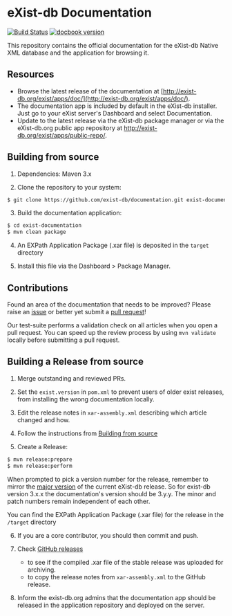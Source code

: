# eXist-db Documentation
[![Build Status](https://travis-ci.org/eXist-db/documentation.svg?branch=master)](https://travis-ci.org/eXist-db/documentation)
[![docbook version](https://img.shields.io/badge/docbook-4.5-blue.svg)](http://docbook.org/xml/4.5/)

This repository contains the official documentation for the eXist-db Native XML database and the application for browsing it.

## Resources
-   Browse the latest release of the documentation at [http://exist-db.org/exist/apps/doc/](http://exist-db.org/exist/apps/doc/).
-   The documentation app is included by default in the eXist-db installer. Just go to your eXist server's Dashboard and select Documentation.
-   Update to the latest release via the eXist-db package manager or via the eXist-db.org public app repository at <http://exist-db.org/exist/apps/public-repo/>.

## Building from source
1.  Dependencies: Maven 3.x

2.  Clone the repository to your system:
```bash
$ git clone https://github.com/exist-db/documentation.git exist-documentation
```

3.  Build the documentation application:
```bash
$ cd exist-documentation
$ mvn clean package
```

4.  An EXPath Application Package (.xar file) is deposited in the `target` directory

5.  Install this file via the Dashboard > Package Manager.


## Contributions
Found an area of the documentation that needs to be improved? Please raise an [issue](https://github.com/eXist-db/documentation/issues) or better yet submit a [pull request](https://github.com/eXist-db/documentation/pulls)!

Our test-suite performs a validation check on all articles when you open a pull request. You can speed up the review process by using `mvn validate` locally before submitting a pull request.

## Building a Release from source
1.  Merge outstanding and reviewed PRs.

2.  Set the `exist.version` in  `pom.xml` to prevent users of older exist releases, from installing the wrong documentation locally.

3.  Edit the release notes in `xar-assembly.xml` describing which article changed and how.

4.  Follow the instructions from [Building from source](#building-from-source)

5.  Create a Release:
```bash
$ mvn release:prepare
$ mvn release:perform
```

When prompted to pick a version number for the release, remember to mirror the [major version](https://github.com/eXist-db/exist/blob/develop/exist-versioning-release.md#versioning-scheme) of the current eXist-db release. So for exist-db version 3.x.x the documentation's version should be 3.y.y. The minor and patch numbers remain independent of each other. 

You can find the EXPath Application Package (.xar file) for the release in the `/target` directory

6.  If you are a core contributor, you should then commit and push.

7.  Check [GitHub releases](https://github.com/eXist-db/documentation/releases)
    -   to see if the  compiled .xar file of the stable release was uploaded for archiving.
    -   to copy the release notes from `xar-assembly.xml` to the GitHub release.  

8.  Inform the exist-db.org admins that the documentation app should be released in the application repository and deployed on the server.
